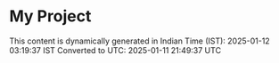 # My Project

This content is dynamically generated in Indian Time (IST): 2025-01-12 03:19:37 IST
Converted to UTC: 2025-01-11 21:49:37 UTC
